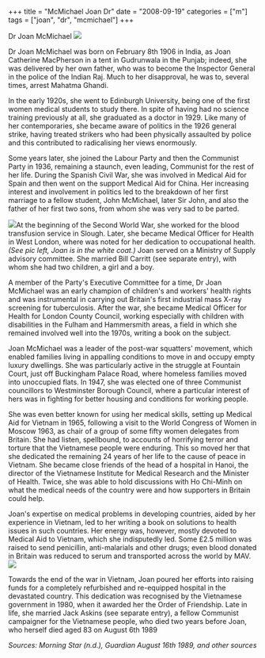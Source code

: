 +++
title = "McMichael Joan Dr"
date = "2008-09-19"
categories = ["m"]
tags = ["joan", "dr", "mcmichael"]
+++

Dr Joan McMichael ![](http://79.170.40.183/grahamstevenson.me.uk/images/stories/mcmichael%20joan%20as%20carritt%204.jpg) 

Dr Joan McMichael was born on February 8th 1906 in India, as Joan Catherine MacPherson in a tent in Gudrunwala in the Punjab; indeed, she was delivered by her own father, who was to become the Inspector General in the police of the Indian Raj. Much to her disapproval, he was to, several times, arrest Mahatma Ghandi.

In the early 1920s, she went to Edinburgh University, being one of the first women medical students to study there. In spite of having had no science training previously at all, she graduated as a doctor in 1929. Like many of her contemporaries, she became aware of politics in the 1926 general strike, having treated strikers who had been physically assaulted by police and this contributed to radicalising her views enormously.

Some years later, she joined the Labour Party and then the Communist Party in 1936, remaining a staunch, even leading, Communist for the rest of her life. During the Spanish Civil War, she was involved in Medical Aid for Spain and then went on the support Medical Aid for China. Her increasing interest and involvement in politics led to the breakdown of her first marriage to a fellow student, John McMichael, later Sir John, and also the father of her first two sons, from whom she was very sad to be parted.

![](http://79.170.40.183/grahamstevenson.me.uk/images/stories/McMichael%20Joan%203.JPG)At the beginning of the Second World War, she worked for the blood transfusion service in Slough. Later, she became Medical Officer for Health in West London, where was noted for her dedication to occupational health. _(See pic left, Joan is in the white coat.)_ Joan served on a Ministry of Supply advisory committee. She married Bill Carritt (see separate entry), with whom she had two children, a girl and a boy.

A member of the Party's Executive Committee for a time, Dr Joan McMichael was an early champion of children's and workers' health rights and was instrumental in carrying out Britain's first industrial mass X-ray screening for tuberculosis. After the war, she became Medical Officer for Health for London County Council, working especially with children with disabilities in the Fulham and Hammersmith areas, a field in which she remained involved well into the 1970s, writing a book on the subject.  
  
Joan McMichael was a leader of the post-war squatters' movement, which enabled families living in appalling conditions to move in and occupy empty luxury dwellings. She was particularly active in the struggle at Fountain Court, just off Buckingham Palace Road, where homeless families moved into unoccupied flats. In 1947, she was elected one of three Communist councillors to Westminster Borough Council, where a particular interest of hers was in fighting for better housing and conditions for working people.

She was even better known for using her medical skills, setting up Medical Aid for Vietnam in 1965, following a visit to the World Congress of Women in Moscow 1963, as chair of a group of some fifty women delegates from Britain. She had listen, spellbound, to accounts of horrifying terror and torture that the Vietnamese people were enduring. This so moved her that she dedicated the remaining 24 years of her life to the cause of peace in Vietnam. She became close friends of the head of a hospital in Hanoi, the director of the Vietnamese Institute for Medical Research and the Minister of Health. Twice, she was able to hold discussions with Ho Chi-Minh on what the medical needs of the country were and how supporters in Britain could help.

Joan's expertise on medical problems in developing countries, aided by her experience in Vietnam, led to her writing a book on solutions to health issues in such countries. Her energy was, however, mostly devoted to Medical Aid to Vietnam, which she indisputedly led. Some £2.5 million was raised to send penicillin, anti-malarials and other drugs; even blood donated in Britain was reduced to serum and transported across the world by MAV. ![](http://79.170.40.183/grahamstevenson.me.uk/images/stories/mcmichael%20joan.jpg) 

Towards the end of the war in Vietnam, Joan poured her efforts into raising funds for a completely refurbished and re-equipped hospital in the devastated country. This dedication was recognised by the Vietnamese government in 1980, when it awarded her the Order of Friendship. Late in life, she married Jack Askins (see separate entry), a fellow Communist campaigner for the Vietnamese people, who died two years before Joan, who herself died aged 83 on August 6th 1989

_Sources: Morning Star (n.d.), Guardian August 16th 1989, and other sources_
